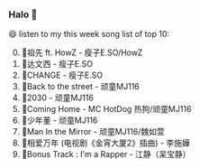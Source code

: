 

### Halo 👋

😄 listen to my this week song list of top 10:

0. 🌈祖先 ft. HowZ - 瘦子E.SO/HowZ
1. 🌈达文西 - 瘦子E.SO
2. 🌈CHANGE - 瘦子E.SO
3. 🌈Back to the street - 顽童MJ116
4. 🌈2030 - 顽童MJ116
5. 🌈Coming Home - MC HotDog 热狗/顽童MJ116
6. 🌈少年董  - 顽童MJ116
7. 🌈Man In the Mirror   - 顽童MJ116/魏如萱
8. 🌈相爱万年 (电视剧《金宵大厦2》插曲) - 李施嬅
9. 🌈Bonus Track : I'm a Rapper - 江静（呆宝静）

